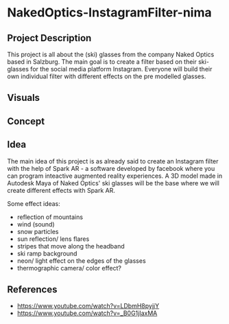 # NakedOptics-InstagramFilter-nima

## Project Description

This project is all about the (ski) glasses from the company Naked Optics based in Salzburg.
The main goal is to create a filter based on their ski-glasses for the social media platform Instagram.
Everyone will build their own individual filter with different effects on the pre modelled glasses.


## Visuals

## Concept

## Idea

The main idea of this project is as already said to create an Instagram filter with the help of Spark AR - a software developed by facebook where you can program inteactive augmented reality experiences.
A 3D model made in Autodesk Maya of Naked Optics' ski glasses will be the base where we will create different effects with Spark AR.

Some effect ideas:

* reflection of mountains 
* wind (sound)
* snow particles
* sun reflection/ lens flares
* stripes that move along the headband
* ski ramp background
* neon/ light effect on the edges of the glasses
* thermographic camera/ color effect?


## References

* https://www.youtube.com/watch?v=LDbmH8pyjjY
* https://www.youtube.com/watch?v=_B0G1jIaxMA